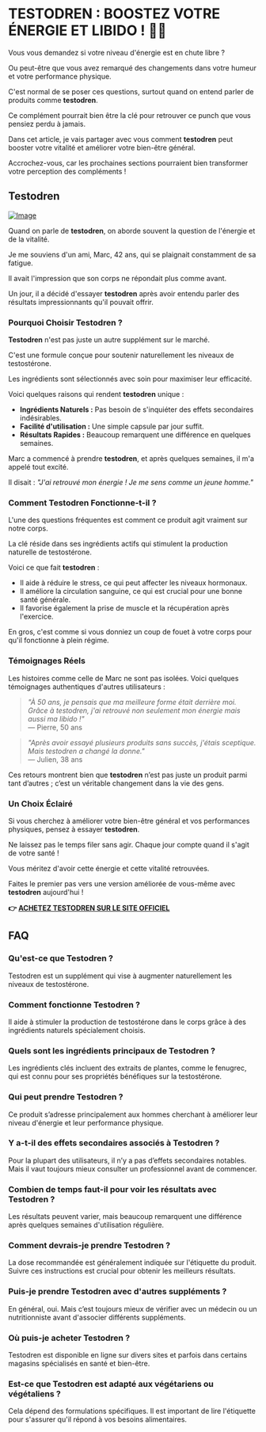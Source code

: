 # TESTODREN : BOOSTEZ VOTRE ÉNERGIE ET LIBIDO ! 💪✨

Vous vous demandez si votre niveau d'énergie est en chute libre ? 

Ou peut-être que vous avez remarqué des changements dans votre humeur et votre performance physique. 

C'est normal de se poser ces questions, surtout quand on entend parler de produits comme **testodren**. 

Ce complément pourrait bien être la clé pour retrouver ce punch que vous pensiez perdu à jamais. 

Dans cet article, je vais partager avec vous comment **testodren** peut booster votre vitalité et améliorer votre bien-être général. 

Accrochez-vous, car les prochaines sections pourraient bien transformer votre perception des compléments !

## Testodren

[![Image](https://www2.sellhealth.com/236/testodren_2_1.jpg)](https://gchaffi.com/mUqU48q9)

Quand on parle de **testodren**, on aborde souvent la question de l'énergie et de la vitalité. 

Je me souviens d'un ami, Marc, 42 ans, qui se plaignait constamment de sa fatigue. 

Il avait l'impression que son corps ne répondait plus comme avant. 

Un jour, il a décidé d'essayer **testodren** après avoir entendu parler des résultats impressionnants qu'il pouvait offrir.

### Pourquoi Choisir Testodren ?

**Testodren** n'est pas juste un autre supplément sur le marché. 

C'est une formule conçue pour soutenir naturellement les niveaux de testostérone. 

Les ingrédients sont sélectionnés avec soin pour maximiser leur efficacité.

Voici quelques raisons qui rendent **testodren** unique :

- **Ingrédients Naturels :** Pas besoin de s'inquiéter des effets secondaires indésirables.
- **Facilité d'utilisation :** Une simple capsule par jour suffit.
- **Résultats Rapides :** Beaucoup remarquent une différence en quelques semaines.

Marc a commencé à prendre **testodren**, et après quelques semaines, il m'a appelé tout excité.

Il disait : *"J'ai retrouvé mon énergie ! Je me sens comme un jeune homme."*

### Comment Testodren Fonctionne-t-il ?

L'une des questions fréquentes est comment ce produit agit vraiment sur notre corps. 

La clé réside dans ses ingrédients actifs qui stimulent la production naturelle de testostérone.

Voici ce que fait **testodren** :

- Il aide à réduire le stress, ce qui peut affecter les niveaux hormonaux.
- Il améliore la circulation sanguine, ce qui est crucial pour une bonne santé générale.
- Il favorise également la prise de muscle et la récupération après l'exercice.

En gros, c'est comme si vous donniez un coup de fouet à votre corps pour qu'il fonctionne à plein régime.

### Témoignages Réels

Les histoires comme celle de Marc ne sont pas isolées. Voici quelques témoignages authentiques d'autres utilisateurs :

> *"À 50 ans, je pensais que ma meilleure forme était derrière moi. Grâce à testodren, j'ai retrouvé non seulement mon énergie mais aussi ma libido !"*  
> — Pierre, 50 ans

> *"Après avoir essayé plusieurs produits sans succès, j'étais sceptique. Mais testodren a changé la donne."*  
> — Julien, 38 ans

Ces retours montrent bien que **testodren** n’est pas juste un produit parmi tant d’autres ; c’est un véritable changement dans la vie des gens.

### Un Choix Éclairé

Si vous cherchez à améliorer votre bien-être général et vos performances physiques, pensez à essayer **testodren**.

Ne laissez pas le temps filer sans agir. Chaque jour compte quand il s'agit de votre santé !

Vous méritez d'avoir cette énergie et cette vitalité retrouvées. 

Faites le premier pas vers une version améliorée de vous-même avec **testodren** aujourd'hui !



**👉 [ACHETEZ TESTODREN SUR LE SITE OFFICIEL](https://gchaffi.com/mUqU48q9)**

## FAQ

### Qu'est-ce que Testodren ?
Testodren est un supplément qui vise à augmenter naturellement les niveaux de testostérone. 

### Comment fonctionne Testodren ?
Il aide à stimuler la production de testostérone dans le corps grâce à des ingrédients naturels spécialement choisis.

### Quels sont les ingrédients principaux de Testodren ?
Les ingrédients clés incluent des extraits de plantes, comme le fenugrec, qui est connu pour ses propriétés bénéfiques sur la testostérone.

### Qui peut prendre Testodren ?
Ce produit s’adresse principalement aux hommes cherchant à améliorer leur niveau d'énergie et leur performance physique. 

### Y a-t-il des effets secondaires associés à Testodren ?
Pour la plupart des utilisateurs, il n’y a pas d’effets secondaires notables. Mais il vaut toujours mieux consulter un professionnel avant de commencer.

### Combien de temps faut-il pour voir les résultats avec Testodren ?
Les résultats peuvent varier, mais beaucoup remarquent une différence après quelques semaines d'utilisation régulière.

### Comment devrais-je prendre Testodren ?
La dose recommandée est généralement indiquée sur l'étiquette du produit. Suivre ces instructions est crucial pour obtenir les meilleurs résultats.

### Puis-je prendre Testodren avec d'autres suppléments ?
En général, oui. Mais c’est toujours mieux de vérifier avec un médecin ou un nutritionniste avant d'associer différents suppléments.

### Où puis-je acheter Testodren ?
Testodren est disponible en ligne sur divers sites et parfois dans certains magasins spécialisés en santé et bien-être.

### Est-ce que Testodren est adapté aux végétariens ou végétaliens ?
Cela dépend des formulations spécifiques. Il est important de lire l'étiquette pour s'assurer qu'il répond à vos besoins alimentaires.